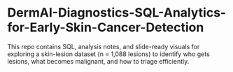# DermAI-Diagnostics-SQL-Analytics-for-Early-Skin-Cancer-Detection
This repo contains SQL, analysis notes, and slide-ready visuals for exploring a skin-lesion dataset (n = 1,088 lesions) to identify who gets lesions, what becomes malignant, and how to triage efficiently.
